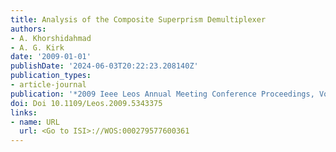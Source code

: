 ```yaml
---
title: Analysis of the Composite Superprism Demultiplexer
authors:
- A. Khorshidahmad
- A. G. Kirk
date: '2009-01-01'
publishDate: '2024-06-03T20:22:23.208140Z'
publication_types:
- article-journal
publication: '*2009 Ieee Leos Annual Meeting Conference Proceedings, Vols 1and 2*'
doi: Doi 10.1109/Leos.2009.5343375
links:
- name: URL
  url: <Go to ISI>://WOS:000279577600361
---
```

